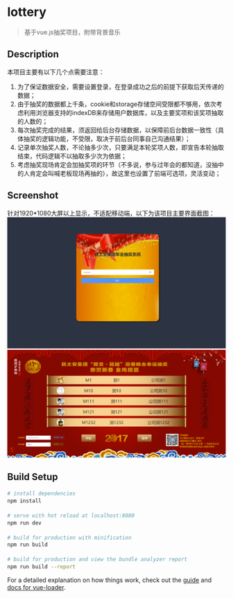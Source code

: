 # lottery

> 基于vue.js抽奖项目，附带背景音乐

## Description
本项目主要有以下几个点需要注意：
1. 为了保证数据安全，需要设置登录，在登录成功之后的前提下获取后天传递的数据；
2. 由于抽奖的数据都上千条，cookie和storage存储空间受限都不够用，依次考虑利用浏览器支持的indexDB来存储用户数据库，以及主要奖项和该奖项抽取的人数的；
3. 每次抽奖完成的结果，须返回给后台存储数据，以保障前后台数据一致性（具体抽奖的逻辑功能，不受限，取决于前后台同事自己沟通结果）；
4. 记录单次抽奖人数，不论抽多少次，只要满足本轮奖项人数，即宣告本轮抽取结束，代码逻辑不以抽取多少次为依据；
5. 考虑抽奖现场肯定会加抽奖项的环节（不多说，参与过年会的都知道，没抽中的人肯定会叫喊老板现场再抽的），故这里也设置了前端可选项，灵活变动；

## Screenshot
针对1920*1080大屏以上显示，不适配移动端，以下为该项目主要界面截图：
![登录界面](screenshot/1.png)
![抽奖界面](screenshot/2.png)


## Build Setup

``` bash
# install dependencies
npm install

# serve with hot reload at localhost:8080
npm run dev

# build for production with minification
npm run build

# build for production and view the bundle analyzer report
npm run build --report
```

For a detailed explanation on how things work, check out the [guide](http://vuejs-templates.github.io/webpack/) and [docs for vue-loader](http://vuejs.github.io/vue-loader).
